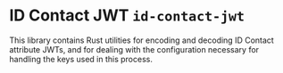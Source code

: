# ID Contact JWT `id-contact-jwt`

This library contains Rust utilities for encoding and decoding ID Contact attribute JWTs, and for dealing with the configuration necessary for handling the keys used in this process.
